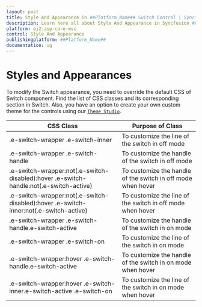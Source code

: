```yaml
---
layout: post
title: Style And Appearance in ##Platform_Name## Switch Control | Syncfusion
description: Learn here all about Style And Appearance in Syncfusion ##Platform_Name## Switch component of Syncfusion Essential JS 2 and more.
platform: ej2-asp-core-mvc
control: Style And Appearance
publishingplatform: ##Platform_Name##
documentation: ug
---
```



# Styles and Appearances

To modify the Switch appearance, you need to override the default CSS of Switch component. Find the list of CSS classes and its corresponding section in Switch. Also, you have an option to create your own custom theme for the controls using our [`Theme Studio`](https://ej2.syncfusion.com/themestudio/?theme=material).

| CSS Class | Purpose of Class |
|-----|-----|
|.e-switch-wrapper .e-switch-inner|To customize the line of the switch in off mode|
|.e-switch-wrapper .e-switch-handle|To customize the handle of the switch in off mode|
|.e-switch-wrapper:not(.e-switch-disabled):hover .e-switch-handle:not(.e-switch-active)|To customize the handle of the switch in off mode when hover|
|.e-switch-wrapper:not(.e-switch-disabled):hover .e-switch-inner:not(.e-switch-active)|To customize the line of the switch in off mode when hover|
|.e-switch-wrapper .e-switch-handle.e-switch-active|To customize the handle of the switch in on mode|
|.e-switch-wrapper .e-switch-on|To customize the line of the switch in on mode|
|.e-switch-wrapper:hover .e-switch-handle.e-switch-active|To customize the handle of the switch in on mode when hover|
|.e-switch-wrapper:hover .e-switch-inner.e-switch-active .e-switch-on|To customize the line of the switch in on mode when hover|
